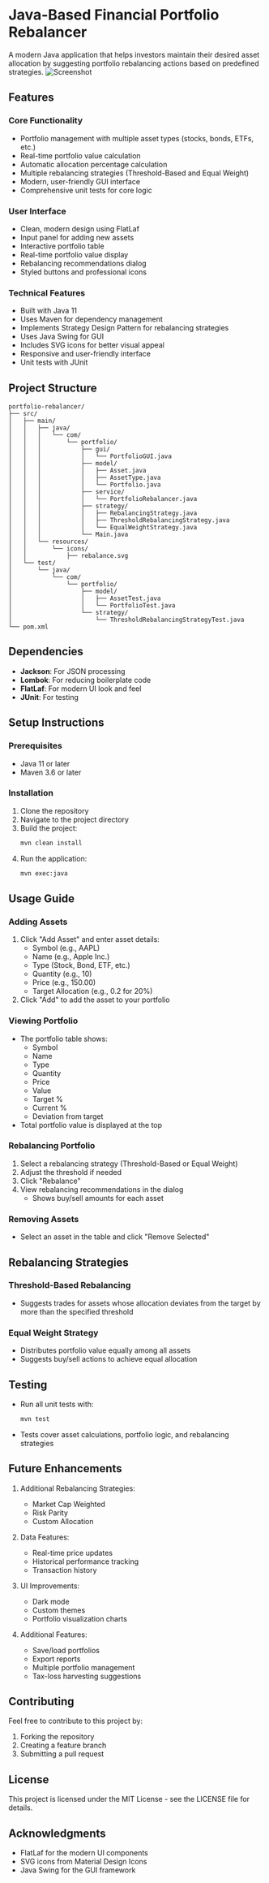 # Java-Based Financial Portfolio Rebalancer

A modern Java application that helps investors maintain their desired asset allocation by suggesting portfolio rebalancing actions based on predefined strategies.
![Screenshot](Image/IMG.png)

## Features

### Core Functionality
- Portfolio management with multiple asset types (stocks, bonds, ETFs, etc.)
- Real-time portfolio value calculation
- Automatic allocation percentage calculation
- Multiple rebalancing strategies (Threshold-Based and Equal Weight)
- Modern, user-friendly GUI interface
- Comprehensive unit tests for core logic

### User Interface
- Clean, modern design using FlatLaf
- Input panel for adding new assets
- Interactive portfolio table
- Real-time portfolio value display
- Rebalancing recommendations dialog
- Styled buttons and professional icons

### Technical Features
- Built with Java 11
- Uses Maven for dependency management
- Implements Strategy Design Pattern for rebalancing strategies
- Uses Java Swing for GUI
- Includes SVG icons for better visual appeal
- Responsive and user-friendly interface
- Unit tests with JUnit

## Project Structure

```
portfolio-rebalancer/
├── src/
│   ├── main/
│   │   ├── java/
│   │   │   └── com/
│   │   │       └── portfolio/
│   │   │           ├── gui/
│   │   │           │   └── PortfolioGUI.java
│   │   │           ├── model/
│   │   │           │   ├── Asset.java
│   │   │           │   ├── AssetType.java
│   │   │           │   └── Portfolio.java
│   │   │           ├── service/
│   │   │           │   └── PortfolioRebalancer.java
│   │   │           ├── strategy/
│   │   │           │   ├── RebalancingStrategy.java
│   │   │           │   ├── ThresholdRebalancingStrategy.java
│   │   │           │   └── EqualWeightStrategy.java
│   │   │           └── Main.java
│   │   └── resources/
│   │       └── icons/
│   │           ├── rebalance.svg
│   └── test/
│       └── java/
│           └── com/
│               └── portfolio/
│                   ├── model/
│                   │   ├── AssetTest.java
│                   │   └── PortfolioTest.java
│                   └── strategy/
│                       └── ThresholdRebalancingStrategyTest.java
└── pom.xml
```

## Dependencies

- **Jackson**: For JSON processing
- **Lombok**: For reducing boilerplate code
- **FlatLaf**: For modern UI look and feel
- **JUnit**: For testing

## Setup Instructions

### Prerequisites
- Java 11 or later
- Maven 3.6 or later

### Installation
1. Clone the repository
2. Navigate to the project directory
3. Build the project:
   ```bash
   mvn clean install
   ```
4. Run the application:
   ```bash
   mvn exec:java
   ```

## Usage Guide

### Adding Assets
1. Click "Add Asset" and enter asset details:
   - Symbol (e.g., AAPL)
   - Name (e.g., Apple Inc.)
   - Type (Stock, Bond, ETF, etc.)
   - Quantity (e.g., 10)
   - Price (e.g., 150.00)
   - Target Allocation (e.g., 0.2 for 20%)
2. Click "Add" to add the asset to your portfolio

### Viewing Portfolio
- The portfolio table shows:
  - Symbol
  - Name
  - Type
  - Quantity
  - Price
  - Value
  - Target %
  - Current %
  - Deviation from target
- Total portfolio value is displayed at the top

### Rebalancing Portfolio
1. Select a rebalancing strategy (Threshold-Based or Equal Weight)
2. Adjust the threshold if needed
3. Click "Rebalance"
4. View rebalancing recommendations in the dialog
   - Shows buy/sell amounts for each asset

### Removing Assets
- Select an asset in the table and click "Remove Selected"

## Rebalancing Strategies

### Threshold-Based Rebalancing
- Suggests trades for assets whose allocation deviates from the target by more than the specified threshold

### Equal Weight Strategy
- Distributes portfolio value equally among all assets
- Suggests buy/sell actions to achieve equal allocation

## Testing

- Run all unit tests with:
  ```bash
  mvn test
  ```
- Tests cover asset calculations, portfolio logic, and rebalancing strategies

## Future Enhancements

1. Additional Rebalancing Strategies:
   - Market Cap Weighted
   - Risk Parity
   - Custom Allocation

2. Data Features:
   - Real-time price updates
   - Historical performance tracking
   - Transaction history

3. UI Improvements:
   - Dark mode
   - Custom themes
   - Portfolio visualization charts

4. Additional Features:
   - Save/load portfolios
   - Export reports
   - Multiple portfolio management
   - Tax-loss harvesting suggestions

## Contributing

Feel free to contribute to this project by:
1. Forking the repository
2. Creating a feature branch
3. Submitting a pull request

## License

This project is licensed under the MIT License - see the LICENSE file for details.

## Acknowledgments

- FlatLaf for the modern UI components
- SVG icons from Material Design Icons
- Java Swing for the GUI framework 
